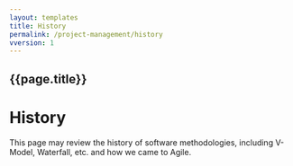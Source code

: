 ```yaml
---
layout: templates
title: History
permalink: /project-management/history
vversion: 1
---
```





## {{page.title}} 


# History

This page may review the history of software methodologies, including V-Model, Waterfall, etc. and how we came to Agile.

